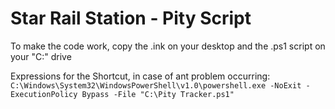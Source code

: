 # Star Rail Station - Pity Script

To make the code work, copy the .ink on your desktop and the .ps1 script on your "C:\" drive 


Expressions for the Shortcut, in case of ant problem occurring:
`C:\Windows\System32\WindowsPowerShell\v1.0\powershell.exe -NoExit -ExecutionPolicy Bypass -File "C:\Pity Tracker.ps1"`
